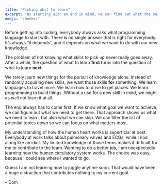 ```yaml
---
title: "Picking what to learn"
excerpt: "By starting with an end in mind, we can find out what the best next thing to learn is."
emoji: ":books:"
---
```

Before getting into coding, everybody always asks what programming language to start with. There is no single answer that is right for everybody. It’s always “it depends”, and it depends on what we want to do with our new knowledge.

The problem of not knowing what skills to pick up never really goes away. After a while, the question of what to learn **first** turns into the question of what to learn **next**.

We rarely learn new things for the pursuit of knowledge alone. Instead of randomly acquiring new skills, we want those skills **for** something. We learn languages to travel more. We learn how to drive to get places. We learn programming to build things. Without a use for a new skill in mind, we might as well not learn it at all.

The end always has to come first. If we know what goal we want to achieve, we can figure out what we need to get there. That approach shows us what we need to learn, but also what we can skip. We can filter the list of potential topics down so we can focus on what matters most.

My understanding of how the human heart works is superficial at best. Everybody at work talks about pulmonary valves and ECGs, while I nod along like an idiot. My limited knowledge of those terms makes it difficult for me to contribute to the team. Wanting to do a better job, I am unexpectedly learning how the human circulatory system works. The choice was easy, because I could see where I wanted to go.

Guess I am not learning how to juggle anytime soon. That would have been a huge distraction that contributes nothing to my current goal.

– Dom